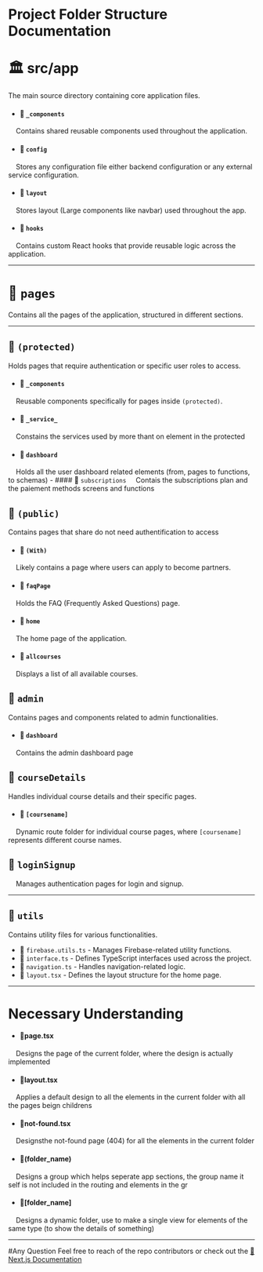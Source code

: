 # Project Folder Structure Documentation

# 🏛️ **src/app**
The main source directory containing core application files.

- #### 📁 `_components`
&nbsp;&nbsp;&nbsp;&nbsp;Contains shared reusable components used throughout the application.

- #### 📁 `config`
&nbsp;&nbsp;&nbsp;&nbsp;Stores any configuration file either backend configuration or any external service configuration.

- #### 📁 `layout`
&nbsp;&nbsp;&nbsp;&nbsp;Stores layout (Large components like navbar) used throughout the app.

- #### 📁 `hooks`
&nbsp;&nbsp;&nbsp;&nbsp;Contains custom React hooks that provide reusable logic across the application.


---

# 📁 `pages`
Contains all the pages of the application, structured in different sections.

---

## 📁 `(protected)`
Holds pages that require authentication or specific user roles to access.

  - #### 📁 `_components`
  &nbsp;&nbsp;&nbsp;&nbsp;Reusable components specifically for pages inside `(protected)`.

  - #### 📁 `_service_`
  &nbsp;&nbsp;&nbsp;&nbsp;Constains the services used by more thant on element in the protected 

  - #### 📁 `dashboard`
  &nbsp;&nbsp;&nbsp;&nbsp;Holds all the user dashboard related elements (from, pages to functions, to schemas)
    - #### 📁 `subscriptions`
  &nbsp;&nbsp;&nbsp;&nbsp;Contais the subscriptions plan and the paiement methods screens and functions

## 📁 `(public)`
Contains pages that share do not need authentification to access


  - #### 📁 `(With)`
  &nbsp;&nbsp;&nbsp;&nbsp;Likely contains a page where users can apply to become partners.

  - #### 📁 `faqPage`
  &nbsp;&nbsp;&nbsp;&nbsp;Holds the FAQ (Frequently Asked Questions) page.

  - #### 📁 `home`
  &nbsp;&nbsp;&nbsp;&nbsp;The home page of the application.
  
  - #### 📁 `allcourses`
  &nbsp;&nbsp;&nbsp;&nbsp;Displays a list of all available courses.


## 📁 `admin`
Contains pages and components related to admin functionalities.
  - #### 📁 `dashboard`
  &nbsp;&nbsp;&nbsp;&nbsp;Contains the admin dashboard page



## 📁 `courseDetails`
Handles individual course details and their specific pages.

- #### 📁 `[coursename]`
&nbsp;&nbsp;&nbsp;&nbsp;Dynamic route folder for individual course pages, where `[coursename]` represents different course names.


## 📁 `loginSignup`
&nbsp;&nbsp;&nbsp;&nbsp;Manages authentication pages for login and signup.

---

## 📁 `utils`
Contains utility files for various functionalities.

- 📄 `firebase.utils.ts` - Manages Firebase-related utility functions.
- 📄 `interface.ts` - Defines TypeScript interfaces used across the project.
- 📄 `navigation.ts` - Handles navigation-related logic.
- 📄 `layout.tsx` - Defines the layout structure for the home page.
---

# Necessary Understanding
  - #### 📄page.tsx
  &nbsp;&nbsp;&nbsp;&nbsp;Designs the page of the current folder, where the design is actually implemented
  - #### 📄layout.tsx
  &nbsp;&nbsp;&nbsp;&nbsp;Applies a default  design to all the elements in the current folder with all the pages beign childrens 
  - #### 📄not-found.tsx
  &nbsp;&nbsp;&nbsp;&nbsp;Designsthe not-found page (404) for all the elements in the current folder
  - #### 📄(folder_name)
  &nbsp;&nbsp;&nbsp;&nbsp;Designs a group which helps seperate app sections, the group name it self is not included in the routing and elements in the gr
  - #### 📄[folder_name]
  &nbsp;&nbsp;&nbsp;&nbsp;Designs a dynamic folder, use to make a single view for elements of the same type (to show the details of something)


  ---

  #Any Question
  Feel free to reach of the repo contributors or check out the [📖Next.js Documentation](https://nextjs.org/docs)  